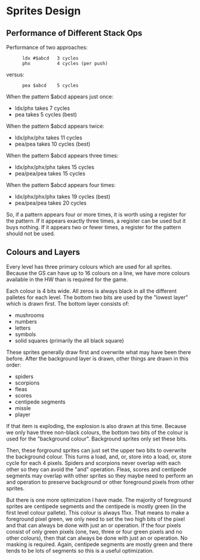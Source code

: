 #  Sprites Design

## Performance of Different Stack Ops

Performance of two approaches:
```
      ldx #$abcd   3 cycles
      phx          4 cycles (per push)
```

versus:
```
      pea $abcd    5 cycles
```

When the pattern $abcd appears just once:
  * ldx/phx takes 7 cycles
  * pea takes 5 cycles (best)

When the pattern $abcd appears twice:
  * ldx/phx/phx takes 11 cycles
  * pea/pea takes 10 cycles (best)

When the pattern $abcd appears three times:
  * ldx/phx/phx/phx takes 15 cycles
  * pea/pea/pea takes 15 cycles

When the pattern $abcd appears four times:
  * ldx/phx/phx/phx takes 19 cycles (best)
  * pea/pea/pea takes 20 cycles

So, if a pattern appears four or more times, it is worth using a register for the pattern.  If it appears exactly three times, a register can be used but it buys nothing.  If it appears two or fewer times, a register for the pattern should not be used.

## Colours and Layers

Every level has three primary colours which are used for all sprites.  Because the GS can have up to 16 colours on a line, we have more colours available in the HW than is required for the game.

Each colour is 4 bits wide.  All zeros is always black in all the different palletes for each level.  The bottom two bits are used by the "lowest layer" which is drawn first.  The bottom layer consists of:
   * mushrooms
   * numbers
   * letters
   * symbols
   * solid squares (primarily the all black square)
   
These sprites generally draw first and overwrite what may have been there before.  After the background layer is drawn, other things are drawn in this order:
  * spiders
  * scorpions
  * fleas
  * scores
  * centipede segments
  * missle
  * player

If that item is exploding, the explosion is also drawn at this time.  Because we only have three non-black colours, the bottom two bits of the colour is used for the "background colour".  Background sprites only set these bits.

Then, these forground sprites can just set the upper two bits to overwrite the background colour.  This turns a load, and, or, store into a load, or, store cycle for each 4 pixels.  Spiders and scorpions never overlap with each other so they can avoid the "and" operation.  Fleas, scores and centipede segments may overlap with other sprites so they maybe need to perform an and operation to preserve background or other foreground pixels from other sprites.

But there is one more optimization I have made.  The majority of foreground sprites are centipede segments and the centipede is mostly green (in the first level colour pallete).  This colour is always 11xx.  That means to make a foreground pixel green, we only need to set the two high bits of the pixel and that can always be done with just an or operation.  If the four pixels consist of only green pixels (one, two, three or four green pixels and no other colours), then that can always be done with just an or operation.  No masking is required.  Again, centipede segments are mostly green and there tends to be lots of segments so this is a useful optimization.
